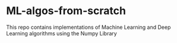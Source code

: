 # ML-algos-from-scratch
This repo contains implementations of Machine Learning and Deep Learning algorithms using the Numpy Library
